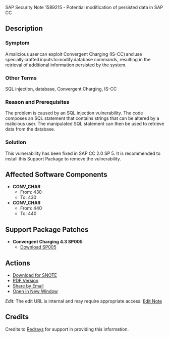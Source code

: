 SAP Security Note 1589215 - Potential modification of persisted data in SAP CC

## Description

### Symptom

A malicious user can exploit Convergent Charging (IS-CC) and use specially crafted inputs to modify database commands, resulting in the retrieval of additional information persisted by the system.

### Other Terms

SQL injection, database, Convergent Charging, IS-CC

### Reason and Prerequisites

The problem is caused by an SQL injection vulnerability. The code composes an SQL statement that contains strings that can be altered by a malicious user. The manipulated SQL statement can then be used to retrieve data from the database.

### Solution

This vulnerability has been fixed in SAP CC 2.0 SP 5. It is recommended to install this Support Package to remove the vulnerability.

## Affected Software Components

- **CONV_CHAR**
  - From: 430
  - To: 430
- **CONV_CHAR**
  - From: 440
  - To: 440

## Support Package Patches

- **Convergent Charging 4.3 SP005**
  - [Download SP005](https://me.sap.com/sap/support/swdc/notes?cvnr=01200615320200016276&support_package=SP005&patch_level=000000)

## Actions

- [Download for SNOTE](https://notesdownloads.sap.com/note/0040000017243222017)
- [PDF Version](https://userapps.support.sap.com/sap/support/sfm/notes/print/0001589215?language=en-US&token=79E2C35D8D13BE991CA1A69D4ACA2A58)
- [Share by Email](https://me.sap.com/notes/1589215/share)
- [Open in New Window](https://me.sap.com/notes/1589215)

*Edit:* The edit URL is internal and may require appropriate access: [Edit Note](https://me.sap.com/sap/support/notes/edit/0001589215)

## Credits

Credits to [Redrays](https://redrays.io) for support in providing this information.